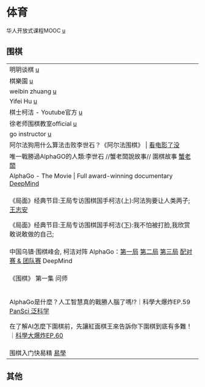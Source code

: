 # 体育

华人开放式课程MOOC [u](https://www.youtube.com/c/%E5%8D%8E%E4%BA%BA%E5%BC%80%E6%94%BE%E5%BC%8F%E8%AF%BE%E7%A8%8BMOOC/playlists)

## 围棋

|                                                                                                                                                                                                                                                                                                                                                                                                                                          |
| ---------------------------------------------------------------------------------------------------------------------------------------------------------------------------------------------------------------------------------------------------------------------------------------------------------------------------------------------------------------------------------------------------------------------------------------- |
| 明玥谈棋 [u](https://www.youtube.com/channel/UCt6XChx1eio8URP5mHxWIUw/videos)                                                                                                                                                                                                                                                                                                                                                                |
| 棋樂園 [u](https://www.youtube.com/c/%E6%A3%8B%E6%A8%82%E5%9C%92%E5%9C%8D%E6%A3%8B/playlists)                                                                                                                                                                                                                                                                                                                                               |
| weibin zhuang [u](https://www.youtube.com/channel/UCUgEQjTuP5SQHk7O4fgOcgQ/playlists)                                                                                                                                                                                                                                                                                                                                                    |
| Yifei Hu [u](https://www.youtube.com/channel/UCfGY9xUbDuSGWO-t5nIC33A/playlists)                                                                                                                                                                                                                                                                                                                                                         |
| 棋士柯洁 - Youtube官方 [u](https://www.youtube.com/channel/UC9I7rfN6ygv7pR1IrgGDvHA)                                                                                                                                                                                                                                                                                                                                                           |
| 徐老师围棋教室official [u](https://www.youtube.com/channel/UCbItc0b8c-shEEPqgQNaeQQ/playlists)                                                                                                                                                                                                                                                                                                                                                  |
| go instructor [u](https://www.youtube.com/c/gohanayeol/videos)                                                                                                                                                                                                                                                                                                                                                                           |
| 阿尔法狗用什么算法击败李世石？《阿尔法围棋》 \| [看电影了没](https://www.youtube.com/watch?v=jBTm2xsQgW0)                                                                                                                                                                                                                                                                                                                                                           |
| 唯一戰勝過AlphaGO的人類:李世石 //蟹老闆說故事// 圍棋故事 [蟹老闆](https://www.youtube.com/watch?v=nmDRn-MfCEM)                                                                                                                                                                                                                                                                                                                                                   |
| AlphaGo - The Movie \| Full award-winning documentary [DeepMind](https://www.youtube.com/watch?v=WXuK6gekU1Y)                                                                                                                                                                                                                                                                                                                            |
| <p>《局面》经典节目:王局专访围棋国手柯洁(上):阿法狗要让人类两子; <a href="https://www.youtube.com/watch?v=3Nrt6ytbFQM">王志安</a></p><p>《局面》经典节目:王局专访围棋国手柯洁(<a href="https://www.youtube.com/watch?v=X0ZS_hPswzk">下</a>):我不怕被打脸,我欣赏敢说敢做的自己;</p>                                                                                                                                                                                                                         |
| 中国乌镇·围棋峰会, 柯洁对阵 AlphaGo：[第一局](https://www.youtube.com/watch?v=5kIQ0F8iN8U) [第二局](https://www.youtube.com/watch?v=0t2KJe06oGs) [第三局](https://www.youtube.com/watch?v=hhWJ7ns79zg) [配对赛 & 团队赛](https://www.youtube.com/watch?v=g1IRapW3l60) DeepMind                                                                                                                                                                                       |
| <p>《围棋》 第一集 问师 | <a href="https://www.youtube.com/watch?v=5azRZwD-uoE">CCTV纪录</a></p><p>《围棋》 第二集 <a href="https://www.youtube.com/watch?v=TpIvEeJtzE4">机变</a> | CCTV纪录</p><p>《围棋》 第三集 <a href="https://www.youtube.com/watch?v=WxV4yl5MSBQ">启迪</a> | CCTV纪录</p><p>《围棋》 第四集 <a href="https://www.youtube.com/watch?v=ac0VbUiNn10">手谈</a> | CCTV纪录</p><p>《围棋》 第五集 <a href="https://www.youtube.com/watch?v=5relr7x0Fu8">气</a> | CCTV纪录</p> |
| <p>AlphaGo是什麼？人工智慧真的戰勝人腦了嗎!?｜科學大爆炸EP.59 <a href="https://www.youtube.com/watch?v=IgFGsWiPqXQ">PanSci 泛科学</a></p><p>在了解AI怎麼下圍棋前，先讓紅面棋王來告訴你下圍棋到底有多難！｜<a href="https://www.youtube.com/watch?v=jPXoANzer1k">科學大爆炸EP.60</a></p>                                                                                                                                                                                                              |
| 围棋入门快易精 [易學](https://www.youtube.com/playlist?list=PLQjSBXF6kUBSPYtWrR7Az3sMHmRGAF4e7)                                                                                                                                                                                                                                                                                                                                                   |

## 其他
